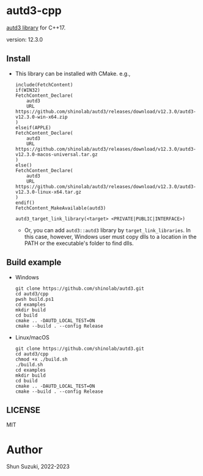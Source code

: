 # autd3-cpp

[autd3 library](https://github.com/shinolab/autd3) for C++17.

version: 12.3.0

## Install

- This library can be installed with CMake. e.g.,
    ```
    include(FetchContent)
    if(WIN32)
    FetchContent_Declare(
        autd3
        URL https://github.com/shinolab/autd3/releases/download/v12.3.0/autd3-v12.3.0-win-x64.zip
    )
    elseif(APPLE)
    FetchContent_Declare(
        autd3
        URL https://github.com/shinolab/autd3/releases/download/v12.3.0/autd3-v12.3.0-macos-universal.tar.gz
    )
    else()
    FetchContent_Declare(
        autd3
        URL https://github.com/shinolab/autd3/releases/download/v12.3.0/autd3-v12.3.0-linux-x64.tar.gz
    )
    endif()
    FetchContent_MakeAvailable(autd3)

    autd3_target_link_library(<target> <PRIVATE|PUBLIC|INTERFACE>)
    ```

    - Or, you can add `autd3::autd3` library by `target_link_libraries`. In this case, however, Windows user must copy dlls to a location in the PATH or the executable's folder to find dlls.

## Build example

- Windows

    ```
    git clone https://github.com/shinolab/autd3.git
    cd autd3/cpp
    pwsh build.ps1
    cd examples
    mkdir build
    cd build
    cmake .. -DAUTD_LOCAL_TEST=ON
    cmake --build . --config Release
    ```

- Linux/macOS

    ```
    git clone https://github.com/shinolab/autd3.git
    cd autd3/cpp
    chmod +x ./build.sh
    ./build.sh
    cd examples
    mkdir build
    cd build
    cmake .. -DAUTD_LOCAL_TEST=ON
    cmake --build . --config Release
    ```

## LICENSE

MIT

# Author

Shun Suzuki, 2022-2023
